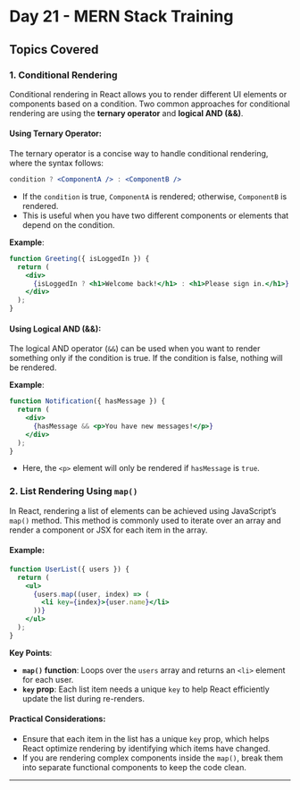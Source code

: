 # Day 21 - MERN Stack Training

## Topics Covered

### 1. Conditional Rendering

Conditional rendering in React allows you to render different UI elements or components based on a condition. Two common approaches for conditional rendering are using the **ternary operator** and **logical AND (&&)**.

#### Using Ternary Operator:
The ternary operator is a concise way to handle conditional rendering, where the syntax follows:
```jsx
condition ? <ComponentA /> : <ComponentB />
```
- If the `condition` is true, `ComponentA` is rendered; otherwise, `ComponentB` is rendered.
- This is useful when you have two different components or elements that depend on the condition.

**Example**:
```jsx
function Greeting({ isLoggedIn }) {
  return (
    <div>
      {isLoggedIn ? <h1>Welcome back!</h1> : <h1>Please sign in.</h1>}
    </div>
  );
}
```

#### Using Logical AND (&&):
The logical AND operator (`&&`) can be used when you want to render something only if the condition is true. If the condition is false, nothing will be rendered.

**Example**:
```jsx
function Notification({ hasMessage }) {
  return (
    <div>
      {hasMessage && <p>You have new messages!</p>}
    </div>
  );
}
```
- Here, the `<p>` element will only be rendered if `hasMessage` is `true`.

### 2. List Rendering Using `map()`

In React, rendering a list of elements can be achieved using JavaScript’s `map()` method. This method is commonly used to iterate over an array and render a component or JSX for each item in the array.

#### Example:
```jsx
function UserList({ users }) {
  return (
    <ul>
      {users.map((user, index) => (
        <li key={index}>{user.name}</li>
      ))}
    </ul>
  );
}
```

**Key Points**:
- **`map()` function**: Loops over the `users` array and returns an `<li>` element for each user.
- **`key` prop**: Each list item needs a unique `key` to help React efficiently update the list during re-renders.

#### Practical Considerations:
- Ensure that each item in the list has a unique `key` prop, which helps React optimize rendering by identifying which items have changed.
- If you are rendering complex components inside the `map()`, break them into separate functional components to keep the code clean.

---